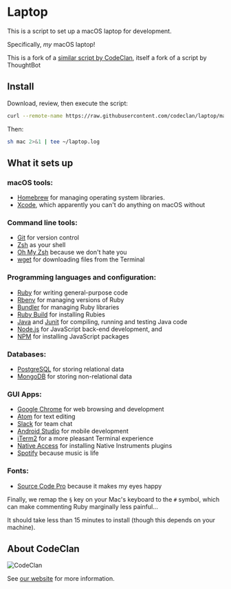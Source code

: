 # Laptop

This is a script to set up a macOS laptop for development.

Specifically, _my_ macOS laptop!

This is a fork of a [similar script by CodeClan](https://gothub.com/codeclan/laptop), itself a fork of a script by ThoughtBot

## Install

Download, review, then execute the script:

```sh
curl --remote-name https://raw.githubusercontent.com/codeclan/laptop/master/mac
```
Then:
```sh
sh mac 2>&1 | tee ~/laptop.log
```

## What it sets up

### macOS tools:

* [Homebrew](http://brew.sh/) for managing operating system libraries.
* [Xcode](https://developer.apple.com/xcode/), which apparently you can't do anything on macOS without

### Command line tools:

* [Git](https://git-scm.com/) for version control
* [Zsh](http://www.zsh.org/) as your shell
* [Oh My Zsh](https://github.com/robbyrussell/oh-my-zsh) because we don't hate you
* [wget](https://www.gnu.org/software/wget/) for downloading files from the Terminal

### Programming languages and configuration:

* [Ruby](https://www.ruby-lang.org/en/) for writing general-purpose code
* [Rbenv](https://github.com/sstephenson/rbenv) for managing versions of Ruby
* [Bundler](http://bundler.io/) for managing Ruby libraries
* [Ruby Build](https://github.com/sstephenson/rbenv) for installing Rubies
* [Java](https://java.com/en/) and [Junit](http://junit.org/) for compiling, running and testing Java code
* [Node.js](http://nodejs.org/) for JavaScript back-end development, and
* [NPM](https://www.npmjs.org/) for installing JavaScript packages

### Databases:

* [PostgreSQL](http://www.postgresql.org/) for storing relational data
* [MongoDB](https://www.mongodb.com/) for storing non-relational data

### GUI Apps:

* [Google Chrome](https://www.google.com/chrome/) for web browsing and development
* [Atom](https://atom.io/) for text editing
* [Slack](https://slack.com) for team chat
* [Android Studio](https://developer.android.com/studio/index.html) for mobile development
* [iTerm2](https://www.iterm2.com/) for a more pleasant Terminal experience
* [Native Access](https://www.native-instruments.com/en/specials/native-access/) for installing Native Instruments plugins
* [Spotify](https://www.spotify.com/) because music is life

### Fonts:
* [Source Code Pro](https://github.com/adobe-fonts/source-code-pro) because it makes my eyes happy

Finally, we remap the `§` key on your Mac's keyboard to the `#` symbol, which can make commenting Ruby marginally less painful...

It should take less than 15 minutes to install (though this depends on your machine).

## About CodeClan

![CodeClan](https://codeclan.com/wp-content/uploads/2016/03/favicon.png)

See [our website](https://codeclan.com) for more information.
